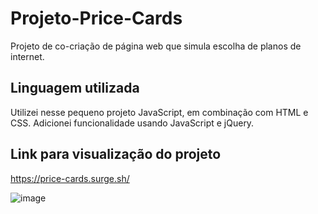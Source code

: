 # Projeto-Price-Cards
Projeto de co-criação de página web que simula escolha de planos de internet.

## Linguagem utilizada
Utilizei nesse pequeno projeto JavaScript, em combinação com HTML e CSS. Adicionei funcionalidade usando JavaScript e jQuery.

## Link para visualização do projeto
https://price-cards.surge.sh/

![image](https://github.com/LeozinhoGuimaraes1988/Projeto-Price-Cards/assets/94874711/79ca1c2e-d5e8-49fa-9621-da7796f297e0)
